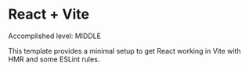 # React + Vite

Accomplished level: MIDDLE

This template provides a minimal setup to get React working in Vite with HMR and some ESLint rules.
